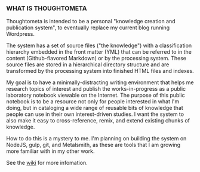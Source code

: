 ### WHAT IS THOUGHTOMETA

Thoughtometa is intended to be a personal "knowledge creation and publication system", to eventually replace my current blog running Wordpress. 

The system has a set of source files ("the knowledge") with a classification hierarchy embedded in the front matter (YML) that can be referred to in the content (Github-flavored Markdown) or by the processing system. These source files are stored in a hierarchical directory structure and are transformed by the processing system into finished HTML files and indexes.

My goal is to have a minimally-distracting writing environment that helps me research topics of interest and publish the works-in-progress as a public laboratory notebook viewable on the Internet. The purpose of this public notebook is to be a resource not only for people interested in what I'm doing, but in cataloging a wide range of reusable bits of knowledge that people can use in their own interest-driven studies. I want the system to also make it easy to cross-reference, remix, and extend existing chunks of knowledge. 

How to do this is a mystery to me. I'm planning on building the system on NodeJS, gulp, git, and Metalsmith, as these are tools that I am growing more familiar with in my other work. 

See the [wiki](../../wiki) for more infomation.